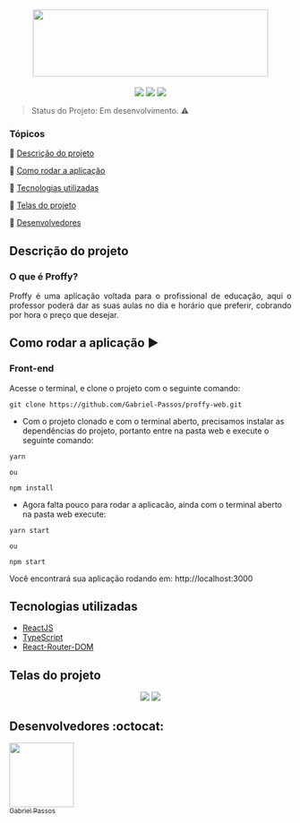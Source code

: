 <h1 align="center" >
  <img height="120px" width="420px" src="https://user-images.githubusercontent.com/43184223/89249213-0fa7b700-d5e8-11ea-99a4-c1b6c7d7c0c4.png">
</h1>

<p align="center">
  <a href="https://reactjs.org/"><img src="https://img.shields.io/static/v1?label=React&message=16.13.1&color=blue&style=flat"/><a/>
  <a href="https://www.typescriptlang.org/"><img src="https://img.shields.io/static/v1?label=TypeScript&message=3.7.2&color=blue&style=flat"/></a>
  <a href="https://reactrouter.com/"><img src="https://img.shields.io/static/v1?label=React-Router-Dom&message=5.2.0&color=blue&style=flat"/><a/>
</p>
  
> Status do Projeto: Em desenvolvimento. :warning:

### Tópicos 

:small_blue_diamond: [Descrição do projeto](#descrição-do-projeto)

:small_blue_diamond: [Como rodar a aplicação](#como-rodar-a-aplicação-arrow_forward)

:small_blue_diamond: [Tecnologias utilizadas](#tecnologias-utilizadas)

:small_blue_diamond: [Telas do projeto](#telas-do-projeto)

:small_blue_diamond: [Desenvolvedores](#desenvolvedores-octocat)

## Descrição do projeto

### O que é Proffy?

<p align="justify">
  Proffy é uma aplicação voltada para o profissional de educação, aqui o professor poderá dar as suas aulas no dia e horário que preferir, cobrando por hora o preço que desejar.
</p>

## Como rodar a aplicação :arrow_forward:

### Front-end

Acesse o terminal, e clone o projeto com o seguinte comando: 

```
git clone https://github.com/Gabriel-Passos/proffy-web.git
```

- Com o projeto clonado e com o terminal aberto, precisamos instalar as dependências do projeto, portanto entre na pasta web e execute o seguinte comando:

```
yarn 

ou 

npm install
```

- Agora falta pouco para rodar a aplicacão, ainda com o terminal aberto na pasta web execute: 

```
yarn start

ou

npm start
```

Você encontrará sua aplicação rodando em: http://localhost:3000

## Tecnologias utilizadas

- [ReactJS](https://reactjs.org/docs/)
- [TypeScript](https://www.typescriptlang.org/docs/home.html)
- [React-Router-DOM](https://reacttraining.com/react-router/web/guides/quick-start)

## Telas do projeto 

<p align="center"> 
  <img src="https://user-images.githubusercontent.com/43184223/89250169-89d93b00-d5ea-11ea-9139-c856d4539fae.png">
  <img src="https://user-images.githubusercontent.com/43184223/89250200-978ec080-d5ea-11ea-964b-dcf881134d21.png">
</p>

## Desenvolvedores :octocat:

[<img src="https://avatars3.githubusercontent.com/u/43184223?s=460&u=50810abc34900ea6134a9bd0b8a04e2c8640ddc4&v=4" width=115><br><sub>Gabriel Passos</sub>](https://github.com/Gabriel-Passos)
